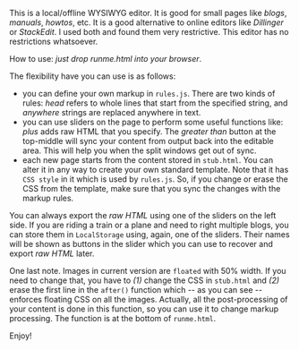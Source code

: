 
This is a local/offline WYSIWYG editor. It is good for small pages like *blogs*, *manuals*, 
*howtos*, etc.  It is a good alternative to online editors like *Dillinger* or *StackEdit*.  I used both 
and found them very restrictive.  This editor has no restrictions whatsoever. 

How to use: *just drop runme.html into your browser*. 

The flexibility have you can use is as follows:

 * you can define your own markup in `rules.js`. There are two kinds of rules: *head* refers to whole lines that start from the specified string, and *anywhere* strings are replaced anywhere in text. 
 * you can use sliders on the page to perform some useful functions like: *plus* adds raw HTML that you specify.  The *greater than* button at the top-middle will sync your content from output back into the editable area.  This will help you when the split windows get out of sync.
 * each new page starts from the content stored in `stub.html`. You can alter it in any way to create your own standard template.  Note that it has `CSS style` in it which is used by `rules.js`.  So, if you change or erase the CSS from the template, make sure that you sync the changes with the markup rules.   
 

You can always export the *raw HTML* using one of the sliders on the left side.  If you are riding a train or a plane and need to right multiple blogs, you can store them in `LocalStorage` using, again, one of the sliders.  Their names will be shown as buttons in the slider which you can use to recover and export *raw HTML* later. 

One last note.  Images in current version are `floated` with 50% width.  If you need to change that, you have to *(1)* change the CSS in `stub.html` and *(2)* erase the first line in the `after()` function which -- as you can see -- enforces floating CSS on all the images.  Actually, all the post-processing of your content is done in this function, so you can use it to change markup processing.  The function is at the bottom of `runme.html`.

Enjoy!